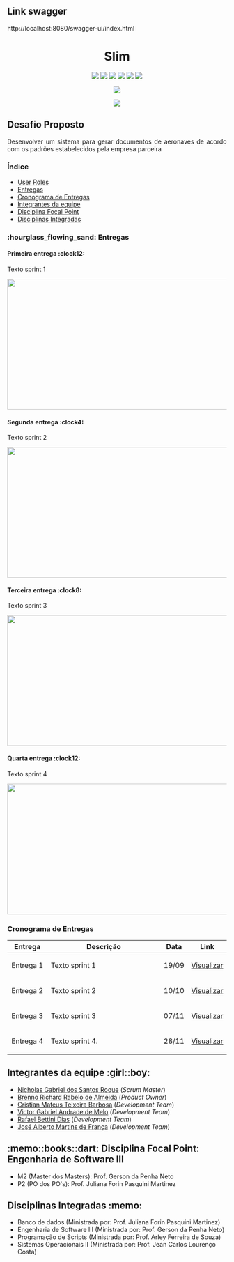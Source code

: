 ## Link swagger

http://localhost:8080/swagger-ui/index.html

<html>
       <head></head>
       <body>
              <h1 align="center">Slim</h1>
              <p align="center">
                     <img src="https://img.shields.io/badge/HTML5-E34F26?style=for-the-badge&logo=html5&logoColor=white">
                     <img src="https://img.shields.io/badge/CSS3-1572B6?style=for-the-badge&logo=css3&logoColor=white">
                     <img src="https://img.shields.io/badge/Java-ED8B00?style=for-the-badge&logo=java&logoColor=white">
                     <img src="https://img.shields.io/badge/Spring-6DB33F?style=for-the-badge&logo=spring&logoColor=white">
                     <img src="https://img.shields.io/badge/JavaScript-F7DF1E?style=for-the-badge&logo=javascript&logoColor=black">
                     <img src="https://img.shields.io/badge/ReactJS-61DAFB?style=for-the-badge&logo=react&logoColor=black">
              </p>
              <p align="center"><img src="https://img.shields.io/badge/status-em_desenvolvimento-blue?style=for-the-badge&logo=appveyor"></p>
              <p align="center"><img src="https://img.shields.io/badge/Sprint%20atual-Sprint 1-blue?style=for-the-badge&logo=appveyor"></p>
              <h2>Desafio Proposto</h2>
              <p align="justify">Desenvolver um sistema para gerar documentos de aeronaves de acordo com os padrões estabelecidos pela empresa parceira</p>
              <h3>Índice</h3>
              <ul>
                <li><a href="https://github.com/DevSlim001/API_Slim_4Semestre#user-roles">User Roles</a>
                <li><a href="https://github.com/DevSlim001/API_Slim_4Semestre#hourglass_flowing_sand-entregas">Entregas</a>
                <li><a href="https://github.com/DevSlim001/API_Slim_4Semestre#cronograma-de-entregas">Cronograma de Entregas</a>
                <li><a href="https://github.com/DevSlim001/API_Slim_4Semestre#integrantes-da-equipe-girlboy">Integrantes da equipe</a>
                <li><a href="https://github.com/DevSlim001/API_Slim_4Semestre#memobooksdart-disciplina-focal-point-engenharia-de-software-ii">Disciplina Focal Point</a>
                <li><a href="https://github.com/DevSlim001/API_Slim_4Semestre#disciplinas-integradas-memo">Disciplinas Integradas</a>
              </ul>
              <h3>:hourglass_flowing_sand: Entregas</h3>
              <h4>Primeira entrega :clock12:</h4>
              <p align="justify">Texto sprint 1</p>
              <img src="" width="550px" height="300px">
              <h4>Segunda entrega :clock4:</h4>
              <p align="justify">Texto sprint 2</p>
              <img src="" width="550px" height="300px">
              <h4>Terceira entrega :clock8:</h4>
              <p align="justify">Texto sprint 3</p>
              <img src="" width="550px" height="300px">
              <h4>Quarta entrega :clock12:</h4>
              <p align="justify">Texto sprint 4</p>
              <img src="" width="550px" height="300px">
              <h3>Cronograma de Entregas</h3>
              <table>
                     <thead>
                            <th width=100px>Entrega</th>
                            <th width=500px>Descrição</th>
                            <th width=45px>Data</th>
                            <th width=45px>Link</th>
                     </thead>
                     <tr>
                            <td><p align="center">Entrega 1</p></td>
                            <td><p align="justify">Texto sprint 1</p></td>
                            <td><p align="center">19/09</p></td>
                            <td><p align="center"><a href="">Visualizar</a></p></td>
                     </tr>
                     <tr>
                            <td><p align="center">Entrega 2</p></td>
                            <td><p align="justify">Texto sprint 2</p></td>
                            <td><p align="center">10/10</p></td>
                            <td><p align="center"><a href="">Visualizar</p></td>
                     </tr>
                     <tr>
                            <td><p align="center">Entrega 3</p></td>
                            <td><p align="justify">Texto sprint 3</p></td>
                            <td><p align="center">07/11</p></td>
                            <td><p align="center"><a href="">Visualizar</p></td>
                     </tr>
                     <tr>
                            <td><p align="center">Entrega 4</p></td>
                            <td><p align="justify">Texto sprint 4.</p></td>
                            <td><p align="center">28/11</p></td>
                            <td><p align="center"><a href="">Visualizar</p></td>
                     </tr>
              </table>
              <h2>Integrantes da equipe :girl::boy:</h2>
              <ul>
                    <li><a href="">Nicholas Gabriel dos Santos Roque</a> (<i>Scrum Master</i>)
                    <li><a href="">Brenno Richard Rabelo de Almeida</a> (<i>Product Owner</i>)
                    <li><a href="">Cristian Mateus Teixeira Barbosa</a> (<i>Development Team</i>)
                    <li><a href="">Victor Gabriel Andrade de Melo</a> (<i>Development Team</i>)
                    <li><a href="">Rafael Bettini Dias</a> (<i>Development Team</i>)
                    <li><a href="">José Alberto Martins de França</a> (<i>Development Team</i>)
              </ul>
              <h2>:memo::books::dart: Disciplina Focal Point: Engenharia de Software III</h2>
              <ul>
                     <li>M2 (Master dos Masters): Prof. Gerson da Penha Neto
                     <li>P2 (PO dos PO's): Prof. Juliana Forin Pasquini Martinez
              </ul>
              <h2>Disciplinas Integradas :memo:</h2>
              <ul>
                    <li>Banco de dados (Ministrada por: Prof. Juliana Forin Pasquini Martinez)
                    <li>Engenharia de Software III (Ministrada por: Prof. Gerson da Penha Neto)
                    <li>Programação de Scripts (Ministrada por: Prof. Arley Ferreira de Souza)
                    <li>Sistemas Operacionais II (Ministrada por: Prof. Jean Carlos Lourenço Costa)
              </ul>
       </body>
</html>

